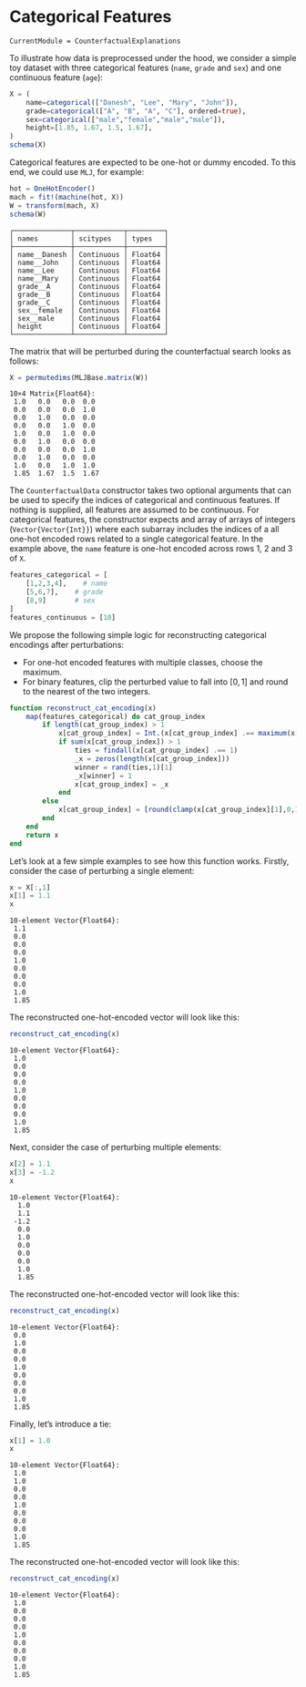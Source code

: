 # Categorical Features

``` @meta
CurrentModule = CounterfactualExplanations 
```

To illustrate how data is preprocessed under the hood, we consider a simple toy dataset with three categorical features (`name`, `grade` and `sex`) and one continuous feature (`age`):

``` julia
X = (
    name=categorical(["Danesh", "Lee", "Mary", "John"]),
    grade=categorical(["A", "B", "A", "C"], ordered=true),
    sex=categorical(["male","female","male","male"]),
    height=[1.85, 1.67, 1.5, 1.67],
)
schema(X)
```

Categorical features are expected to be one-hot or dummy encoded. To this end, we could use `MLJ`, for example:

``` julia
hot = OneHotEncoder()
mach = fit!(machine(hot, X))
W = transform(mach, X)
schema(W)
```

    ┌──────────────┬────────────┬─────────┐
    │ names        │ scitypes   │ types   │
    ├──────────────┼────────────┼─────────┤
    │ name__Danesh │ Continuous │ Float64 │
    │ name__John   │ Continuous │ Float64 │
    │ name__Lee    │ Continuous │ Float64 │
    │ name__Mary   │ Continuous │ Float64 │
    │ grade__A     │ Continuous │ Float64 │
    │ grade__B     │ Continuous │ Float64 │
    │ grade__C     │ Continuous │ Float64 │
    │ sex__female  │ Continuous │ Float64 │
    │ sex__male    │ Continuous │ Float64 │
    │ height       │ Continuous │ Float64 │
    └──────────────┴────────────┴─────────┘

The matrix that will be perturbed during the counterfactual search looks as follows:

``` julia
X = permutedims(MLJBase.matrix(W))
```

    10×4 Matrix{Float64}:
     1.0   0.0   0.0  0.0
     0.0   0.0   0.0  1.0
     0.0   1.0   0.0  0.0
     0.0   0.0   1.0  0.0
     1.0   0.0   1.0  0.0
     0.0   1.0   0.0  0.0
     0.0   0.0   0.0  1.0
     0.0   1.0   0.0  0.0
     1.0   0.0   1.0  1.0
     1.85  1.67  1.5  1.67

The `CounterfactualData` constructor takes two optional arguments that can be used to specify the indices of categorical and continuous features. If nothing is supplied, all features are assumed to be continuous. For categorical features, the constructor expects and array of arrays of integers (`Vector{Vector{Int}}`) where each subarray includes the indices of a all one-hot encoded rows related to a single categorical feature. In the example above, the `name` feature is one-hot encoded across rows 1, 2 and 3 of `X`.

``` julia
features_categorical = [
    [1,2,3,4],    # name
    [5,6,7],    # grade
    [8,9]       # sex
]
features_continuous = [10]
```

We propose the following simple logic for reconstructing categorical encodings after perturbations:

- For one-hot encoded features with multiple classes, choose the maximum.
- For binary features, clip the perturbed value to fall into $[0,1]$ and round to the nearest of the two integers.

``` julia
function reconstruct_cat_encoding(x)
    map(features_categorical) do cat_group_index
        if length(cat_group_index) > 1
            x[cat_group_index] = Int.(x[cat_group_index] .== maximum(x[cat_group_index]))
            if sum(x[cat_group_index]) > 1
                ties = findall(x[cat_group_index] .== 1)
                _x = zeros(length(x[cat_group_index]))
                winner = rand(ties,1)[1]
                _x[winner] = 1
                x[cat_group_index] = _x
            end
        else
            x[cat_group_index] = [round(clamp(x[cat_group_index][1],0,1))]
        end
    end
    return x
end
```

Let’s look at a few simple examples to see how this function works. Firstly, consider the case of perturbing a single element:

``` julia
x = X[:,1]
x[1] = 1.1
x
```

    10-element Vector{Float64}:
     1.1
     0.0
     0.0
     0.0
     1.0
     0.0
     0.0
     0.0
     1.0
     1.85

The reconstructed one-hot-encoded vector will look like this:

``` julia
reconstruct_cat_encoding(x)
```

    10-element Vector{Float64}:
     1.0
     0.0
     0.0
     0.0
     1.0
     0.0
     0.0
     0.0
     1.0
     1.85

Next, consider the case of perturbing multiple elements:

``` julia
x[2] = 1.1
x[3] = -1.2
x
```

    10-element Vector{Float64}:
      1.0
      1.1
     -1.2
      0.0
      1.0
      0.0
      0.0
      0.0
      1.0
      1.85

The reconstructed one-hot-encoded vector will look like this:

``` julia
reconstruct_cat_encoding(x)
```

    10-element Vector{Float64}:
     0.0
     1.0
     0.0
     0.0
     1.0
     0.0
     0.0
     0.0
     1.0
     1.85

Finally, let’s introduce a tie:

``` julia
x[1] = 1.0
x
```

    10-element Vector{Float64}:
     1.0
     1.0
     0.0
     0.0
     1.0
     0.0
     0.0
     0.0
     1.0
     1.85

The reconstructed one-hot-encoded vector will look like this:

``` julia
reconstruct_cat_encoding(x)
```

    10-element Vector{Float64}:
     1.0
     0.0
     0.0
     0.0
     1.0
     0.0
     0.0
     0.0
     1.0
     1.85
